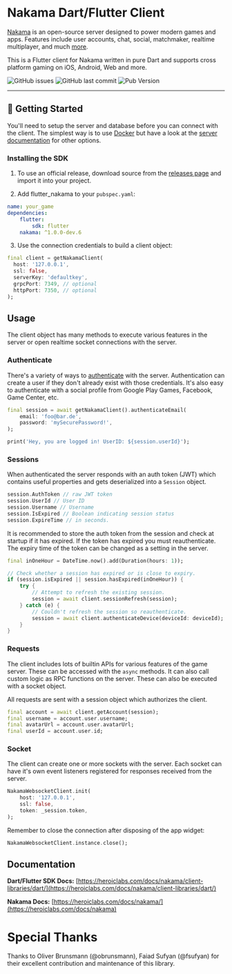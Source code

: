 # Nakama Dart/Flutter Client

[Nakama](https://github.com/heroiclabs/nakama) is an open-source server designed to power modern games and apps. Features include user accounts, chat, social, matchmaker, realtime multiplayer, and much [more](https://heroiclabs.com).

This is a Flutter client for Nakama written in pure Dart and supports cross platform gaming on iOS, Android, Web and more.

![GitHub issues](https://img.shields.io/github/issues-raw/heroiclabs/nakama-dart?style=flat-square)
![GitHub last commit](https://img.shields.io/github/last-commit/heroiclabs/nakama-dart?style=flat-square)
![Pub Version](https://img.shields.io/pub/v/nakama?style=flat-square)

---
## 🚀 Getting Started

You'll need to setup the server and database before you can connect with the client. The simplest way is to use [Docker](https://heroiclabs.com/docs/nakama/getting-started/install/docker/) but have a look at the [server documentation](https://heroiclabs.com/docs/nakama/getting-started/install/) for other options.

### Installing the SDK

1. To use an official release, download source from the [releases page](https://github.com/heroiclabs/nakama-dart/releases) and import it into your project.

2. Add flutter\_nakama to your `pubspec.yaml`:

```yaml
name: your_game
dependencies:
    flutter:
        sdk: flutter
    nakama: ^1.0.0-dev.6
```

3. Use the connection credentials to build a client object:

```dart
final client = getNakamaClient(
  host: '127.0.0.1',
  ssl: false,
  serverKey: 'defaultkey',
  grpcPort: 7349, // optional
  httpPort: 7350, // optional
);
```

## Usage

The client object has many methods to execute various features in the server or open realtime socket connections with the server.

### Authenticate

There's a variety of ways to [authenticate](https://heroiclabs.com/docs/authentication) with the server. Authentication can create a user if they don't already exist with those credentials. It's also easy to authenticate with a social profile from Google Play Games, Facebook, Game Center, etc.

```dart
final session = await getNakamaClient().authenticateEmail(
    email: 'foo@bar.de',
    password: 'mySecurePassword!',
);

print('Hey, you are logged in! UserID: ${session.userId}');
```

### Sessions

When authenticated the server responds with an auth token (JWT) which contains useful properties and gets deserialized into a `Session` object.

```dart
session.AuthToken // raw JWT token
session.UserId // User ID
session.Username // Username
session.IsExpired // Boolean indicating session status
session.ExpireTime // in seconds.
```

It is recommended to store the auth token from the session and check at startup if it has expired. If the token has expired you must reauthenticate. The expiry time of the token can be changed as a setting in the server.

```dart
final inOneHour = DateTime.now().add(Duration(hours: 1));

// Check whether a session has expired or is close to expiry.
if (session.isExpired || session.hasExpired(inOneHour)) {
    try {
        // Attempt to refresh the existing session.
        session = await client.sessionRefresh(session);
    } catch (e) {
        // Couldn't refresh the session so reauthenticate.
        session = await client.authenticateDevice(deviceId: deviceId);
    }
}
```

### Requests

The client includes lots of builtin APIs for various features of the game server. These can be accessed with the `async` methods. It can also call custom logic as RPC functions on the server. These can also be executed with a socket object.

All requests are sent with a session object which authorizes the client.

```dart
final account = await client.getAccount(session);
final username = account.user.username;
final avatarUrl = account.user.avatarUrl;
final userId = account.user.id;
```

### Socket

The client can create one or more sockets with the server. Each socket can have it's own event listeners registered for responses received from the server.

```dart
NakamaWebsocketClient.init(
    host: '127.0.0.1',
    ssl: false,
    token: _session.token,
);
```

Remember to close the connection after disposing of the app widget:

```dart
NakamaWebsocketClient.instance.close();
```

## Documentation

**Dart/Flutter SDK Docs:**
[https://heroiclabs.com/docs/nakama/client-libraries/dart/](https://heroiclabs.com/docs/nakama/client-libraries/dart/)

**Nakama Docs:**
[https://heroiclabs.com/docs/nakama/](https://heroiclabs.com/docs/nakama)

# Special Thanks

Thanks to Oliver Brunsmann (@obrunsmann), Faiad Sufyan (@fsufyan) for their excellent contribution and maintenance of this library.
